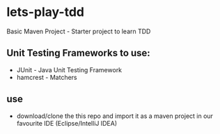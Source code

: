 # lets-play-tdd

Basic Maven Project - Starter project to learn TDD


## Unit Testing Frameworks to use:

- JUnit - Java Unit Testing Framework
- hamcrest - Matchers

## use

- download/clone the this repo and import it as a maven project in our favourite IDE (Eclipse/IntelliJ IDEA)
